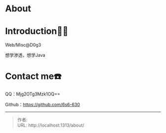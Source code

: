 # About


# Introduction👨‍💻

Web/Misc@D0g3

想学渗透，想学Java

# Contact me☎️

QQ：Mjg2OTg3Mzk1OQ==

Github：https://github.com/6s6-630


---

> 作者:   
> URL: http://localhost:1313/about/  

